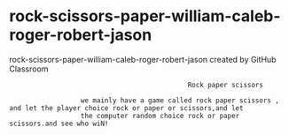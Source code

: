# rock-scissors-paper-william-caleb-roger-robert-jason
rock-scissors-paper-william-caleb-roger-robert-jason created by GitHub Classroom


                                                 Rock paper scissors
                                                 
                      we mainly have a game called rock paper scissors , and let the player choice rock or paper or scissors,and let
                      the computer random choice rock or paper scissors.and see who wiN!










